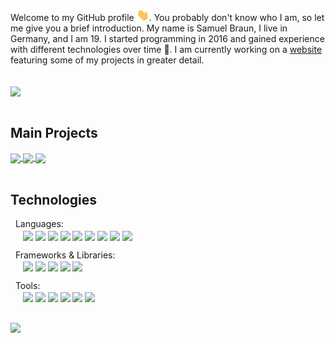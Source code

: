 Welcome to my GitHub profile <img src="https://raw.githubusercontent.com/MindLabor/MindLabor/master/wave.gif" width="20px">. You probably don't know who I am, so let me give you a brief introduction. My name is Samuel Braun, I live in Germany, and I am 19. I started programming in 2016 and gained experience with different technologies over time 🧰. I am currently working on a <a href="https://mindlabor.dev">website</a> featuring some of my projects in greater detail. 


<br/>
<a name="m"><img align="center" src="https://github-readme-stats.vercel.app/api?username=MindLabor&hide=contribs,prs&count_private=true&show_icons=true&bg_color=30,690EB0,9B2189&text_color=fff&title_color=ffffffbb&icon_color=ffffffbb&include_all_commits=true" /></a><br/>
&nbsp;


## Main Projects
<a href="https://github.com/MindLabor/Blog">
  <img align="center" style="flex: 1;" src="https://github-readme-stats.vercel.app/api/pin/?username=MindLabor&repo=Blog&title_color=333333" />
</a>

<a href="https://github.com/MindLabor/Skadi">
  <img align="center" style="flex: 1;" src="https://github-readme-stats.vercel.app/api/pin/?username=MindLabor&repo=Skadi&title_color=333333" />
</a>

<a href="https://github.com/MindLabor/Frac">
  <img align="center" style="flex: 1;" src="https://github-readme-stats.vercel.app/api/pin/?username=MindLabor&repo=Frac&title_color=333333" />
</a><br/>
&nbsp;


## Technologies

&nbsp;&nbsp;Languages:\
&nbsp;&nbsp;&nbsp;&nbsp;
<a name="m"><img align="center" src="https://img.shields.io/badge/-HTML5-620BB5?style=for-the-badge&logo=HTML5&logoColor=white" />
</a>
<a name="m"><img align="center" src="https://img.shields.io/badge/-CSS3-620BB5?style=for-the-badge&logo=CSS3&logoColor=white" />
</a>
<a name="m"><img align="center" src="https://img.shields.io/badge/-SASS-620BB5?style=for-the-badge&logo=sass&logoColor=white" />
</a>
<a name="m"><img align="center" src="https://img.shields.io/badge/-Javascript-620BB5?style=for-the-badge&logo=javascript&logoColor=white" />
</a>
<a name="m"><img align="center" src="https://img.shields.io/badge/-Typescript-620BB5?style=for-the-badge&logo=typescript&logoColor=white" />
</a>
<a name="m"><img align="center" src="https://img.shields.io/badge/-Python-620BB5?style=for-the-badge&logo=python&logoColor=white" />
</a>
<a name="m"><img align="center" src="https://img.shields.io/badge/-PHP-620BB5?style=for-the-badge&logo=php&logoColor=white" />
</a>
<a name="m"><img align="center" src="https://img.shields.io/badge/-Java-620BB5?style=for-the-badge&logo=java&logoColor=white" />
</a>
<a name="m"><img align="center" src="https://img.shields.io/badge/-SQL-620BB5?style=for-the-badge&logo=mysql&logoColor=white" />
</a>

&nbsp;&nbsp;Frameworks & Libraries:\
&nbsp;&nbsp;&nbsp;&nbsp;
<a name="m"><img align="center" src="https://img.shields.io/badge/-Angular-620BB5?style=for-the-badge&logo=angular&logoColor=white" />
</a>
<a name="m"><img align="center" src="https://img.shields.io/badge/-Frappe-620BB5?style=for-the-badge" />
</a>
<a name="m"><img align="center" src="https://img.shields.io/badge/-Processing-620BB5?style=for-the-badge" />
</a>
<a name="m"><img align="center" src="https://img.shields.io/badge/-jQuery-620BB5?style=for-the-badge&logo=jquery&logoColor=white" />
</a>
<a name="m"><img align="center" src="https://img.shields.io/badge/-Lodash-620BB5?style=for-the-badge&logo=lodash&logoColor=white" />
</a>

&nbsp;&nbsp;Tools:\
&nbsp;&nbsp;&nbsp;&nbsp;
<a name="m"><img align="center" src="https://img.shields.io/badge/-VS%20Code-620BB5?style=for-the-badge&logo=visual-studio-code&logoColor=white" />
</a>
<a name="m"><img align="center" src="https://img.shields.io/badge/-Intellij%20Idea-620BB5?style=for-the-badge&logo=intellij-idea&logoColor=white" />
</a>
<a name="m"><img align="center" src="https://img.shields.io/badge/-Eclipse-620BB5?style=for-the-badge&logo=eclipse&logoColor=white" />
</a>
<a name="m"><img align="center" src="https://img.shields.io/badge/-Figma-620BB5?style=for-the-badge&logo=figma&logoColor=white" />
</a>
<a name="m"><img align="center" src="https://img.shields.io/badge/-Git-620BB5?style=for-the-badge&logo=git&logoColor=white" />
</a>
<a name="m"><img align="center" src="https://img.shields.io/badge/-Travis CI-620BB5?style=for-the-badge&logo=travis-ci&logoColor=white" />
</a><br/>
&nbsp;

<a name="m"><img align="center" src="https://github-readme-stats.vercel.app/api/top-langs/?username=MindLabor&hide=TSQL,CodeQL&title_color=333&hide_title=true" /></a>
